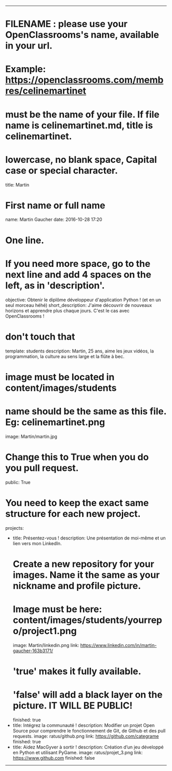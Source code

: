 ---

# FILENAME : please use your OpenClassrooms's name, available in your url.
# Example: https://openclassrooms.com/membres/celinemartinet
# must be the name of your file. If file name is celinemartinet.md, title is celinemartinet.
# lowercase, no blank space, Capital case or special character.
title: Martin

# First name or full name
name: Martin Gaucher
date: 2016-10-28 17:20

# One line.
# If you need more space, go to the next line and add 4 spaces on the left, as in 'description'.
objective: Obtenir le diplôme développeur d'application Python ! (et en un seul morceau héhé)
short_description: J'aime découvrir de nouveaux horizons et apprendre plus chaque jours. C'est le cas avec OpenClassrooms !

# don't touch that
template: students
description:
    Martin, 25 ans, aime les jeux vidéos, la programmation, la culture au sens large et la flûte à bec.
# image must be located in content/images/students
# name should be the same as this file. Eg: celinemartinet.png
image: Martin/martin.jpg

# Change this to True when you do you pull request.
public: True

# You need to keep the exact same structure for each new project.
projects:
  - title: Présentez-vous !
    description: Une présentation de moi-même et un lien vers mon LinkedIn.
    # Create a new repository for your images. Name it the same as your nickname and profile picture.
    # Image must be here: content/images/students/yourrepo/project1.png
    image: Martin/linkedin.png
    link: https://www.linkedin.com/in/martin-gaucher-163b3171/
    # 'true' makes it fully available.
    # 'false' will add a black layer on the picture. IT WILL BE PUBLIC!
    finished: true
  - title: Intégrez la communauté !
    description: Modifier un projet Open Source pour comprendre le fonctionnement de Git, de Github et des pull requests. 
    image: ratus/github.png
    link: https://github.com/categrame
    finished: true
  - title: Aidez MacGyver à sortir !
    description: Création d’un jeu développé en Python et utilisant PyGame.
    image: ratus/projet_3.png
    link: https://www.github.com
    finished: false
---